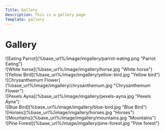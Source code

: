 ```yaml
---
Title: Gallery
Description: This is a gallery page
Template: gallery
---
```

Gallery
==========================

<div class="box">
  ![Eating Parrot](%base_url%/image/imgallery/parrot-eating.png "Parrot Eating")
</div>

<div class="box">
  ![White horse](%base_url%/image/imgallery/horse.jpg "White horse")
</div>

<div class="box">
  ![Yellow Bird](%base_url%/image/imgallery/yellow-bird.jpg "Yellow bird")
</div>

<div class="box">
  ![Chrysanthemum Flower](%base_url%/image/imgallery/chrysanthemum.jpg "Chrysanthemum Flower")
</div>
<div class="box">
  ![Pexels Ayna](%base_url%/image/imgallery/pexels-ayna.jpg "Pexels Ayna")
</div>

<div class="box">
  ![Blue Bird](%base_url%/image/imgallery/blue-bird.jpg "Blue Bird")
</div>

<div class="box">
  ![Horses](%base_url%/image/imgallery/horses.jpg "Horses")
</div>

<div class="box">
  ![Mountains](%base_url%/image/imgallery/mountains.jpg "Mountains")
</div>

<div class="box">
  ![Pine Forest](%base_url%/image/imgallery/pine-forest.jpg "Pine forest")
</div>